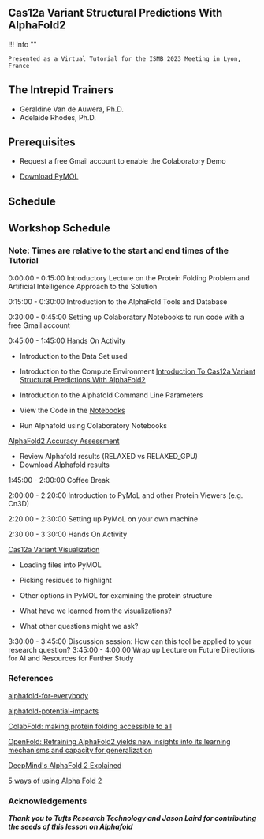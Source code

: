 ## Cas12a Variant Structural Predictions With AlphaFold2 

!!! info ""

    Presented as a Virtual Tutorial for the ISMB 2023 Meeting in Lyon, France

## The Intrepid Trainers

- Geraldine Van de Auwera, Ph.D.
- Adelaide Rhodes, Ph.D.

## Prerequisites

- Request a free Gmail account to enable the Colaboratory Demo

- [Download PyMOL](https://www.pymol.org/2/#download)

## Schedule

## Workshop Schedule 

### Note: Times are relative to the start and end times of the Tutorial

0:00:00 - 0:15:00 Introductory Lecture on the Protein Folding Problem and Artificial Intelligence Approach to the Solution 

0:15:00 - 0:30:00 Introduction to the AlphaFold Tools and Database 

0:30:00 - 0:45:00 Setting up Colaboratory Notebooks to run code with a free Gmail account

0:45:00 - 1:45:00 Hands On Activity 

* Introduction to the Data Set used 
* Introduction to the Compute Environment
[Introduction To Cas12a Variant Structural Predictions With AlphaFold2](./01_CRISPR-Cas_Structural_Predictions_with_AlphaFold2.pdf)

* Introduction to the Alphafold Command Line Parameters
*   View the Code in the [Notebooks](https://colab.research.google.com/github/deepmind/alphafold/blob/main/notebooks/AlphaFold.ipynb) 
* Run Alphafold using Colaboratory Notebooks

[AlphaFold2 Accuracy Assessment](./02_AlphaFold2_Accuracy_Assessment.md)

* Review Alphafold results (RELAXED vs RELAXED_GPU)
* Download Alphafold results 

1:45:00 - 2:00:00 Coffee Break 

2:00:00 - 2:20:00 Introduction to PyMoL and other Protein Viewers (e.g. Cn3D) 

2:20:00 - 2:30:00 Setting up PyMoL on your own machine 

2:30:00 - 3:30:00 Hands On Activity

[Cas12a Variant Visualization](./03_Cas12a_Variant_Vizualization.md)

* Loading files into PyMOL
* Picking residues to highlight 
* Other options in PyMOL for examining the protein structure 

* What have we learned from the visualizations? 
* What other questions might we ask? 

3:30:00 - 3:45:00 Discussion session: How can this tool be applied to your research question? 
3:45:00 - 4:00:00 Wrap up Lecture on Future Directions for AI and Resources for Further Study 


### References

[alphafold-for-everybody](https://towardsdatascience.com/alphafold-for-everybody-c73d40d4b56d)

[alphafold-potential-impacts](https://www.ebi.ac.uk/about/news/perspectives/alphafold-potential-impacts/)

[ColabFold: making protein folding accessible to all](https://www.nature.com/articles/s41592-022-01488-1)

[OpenFold: Retraining AlphaFold2 yields new insights into its learning mechanisms and capacity for generalization](https://www.biorxiv.org/content/10.1101/2022.11.20.517210v2)

[DeepMind's AlphaFold 2 Explained](https://www.youtube.com/watch?v=B9PL__gVxLI)

[5 ways of using Alpha Fold 2](https://www.accurascience.com/blogs_6_1.html?gclid=CjwKCAjw3ueiBhBmEiwA4BhspNPMLM14ceBk4pPtSeLMomYPQghWmgslYa1A5_74mP6cCPjazhxbARoClRMQAvD_BwE)

### Acknowledgements

***Thank you to Tufts Research Technology and Jason Laird for contributing the seeds of this lesson on Alphafold***
